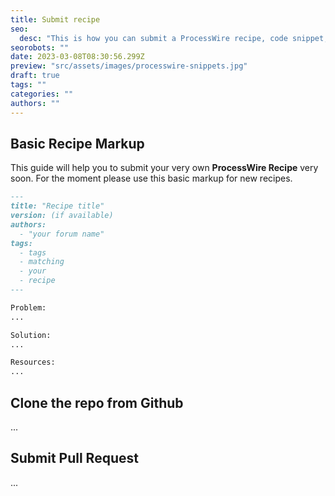 ```yaml
---
title: Submit recipe
seo:
  desc: "This is how you can submit a ProcessWire recipe, code snippet, guide, and/or howto guide."
seorobots: ""
date: 2023-03-08T08:30:56.299Z
preview: "src/assets/images/processwire-snippets.jpg"
draft: true
tags: ""
categories: ""
authors: ""
---
```


## Basic Recipe Markup

This guide will help you to submit your very own **ProcessWire Recipe** very soon. For the moment please use this basic markup for new recipes.

```md
---
title: "Recipe title"
version: (if available)
authors:
  - "your forum name"
tags:
  - tags
  - matching
  - your
  - recipe
---

Problem:
...

Solution:
...

Resources:
...
```

## Clone the repo from Github

...

## Submit Pull Request

...
